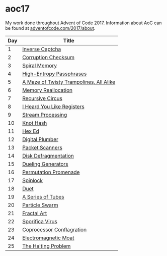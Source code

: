 # aoc17

My work done throughout Advent of Code 2017. Information about AoC can be found
at [adventofcode.com/2017/about](http://adventofcode.com/2017/about).

| Day   | Title                                                                             |
|-------|-----------------------------------------------------------------------------------|
| 1     | [Inverse Captcha](http://adventofcode.com/2017/day/1)                             |
| 2     | [Corruption Checksum](http://adventofcode.com/2017/day/2)                         |
| 3     | [Spiral Memory](http://adventofcode.com/2017/day/3)                               |
| 4     | [High-Entropy Passphrases](http://adventofcode.com/2017/day/4)                    |
| 5     | [A Maze of Twisty Trampolines, All Alike](http://adventofcode.com/2017/day/5)     |
| 6     | [Memory Reallocation](http://adventofcode.com/2017/day/6)                         |
| 7     | [Recursive Circus](http://adventofcode.com/2017/day/7)                            |
| 8     | [I Heard You Like Registers](http://adventofcode.com/2017/day/8)                  |
| 9     | [Stream Processing](http://adventofcode.com/2017/day/9)                           |
| 10    | [Knot Hash](http://adventofcode.com/2017/day/10)                                  |
| 11    | [Hex Ed](http://adventofcode.com/2017/day/11)                                     |
| 12    | [Digital Plumber](http://adventofcode.com/2017/day/12)                            |
| 13    | [Packet Scanners](http://adventofcode.com/2017/day/13)                            |
| 14    | [Disk Defragmentation](http://adventofcode.com/2017/day/14)                       |
| 15    | [Dueling Generators](http://adventofcode.com/2017/day/15)                         |
| 16    | [Permutation Promenade](http://adventofcode.com/2017/day/16)                      |
| 17    | [Spinlock](http://adventofcode.com/2017/day/17)                                   |
| 18    | [Duet](http://adventofcode.com/2017/day/18)                                       |
| 19    | [A Series of Tubes](http://adventofcode.com/2017/day/19)                          |
| 20    | [Particle Swarm](http://adventofcode.com/2017/day/20)                             |
| 21    | [Fractal Art](http://adventofcode.com/2017/day/21)                                |
| 22    | [Sporifica Virus](http://adventofcode.com/2017/day/22)                            |
| 23    | [Coprocessor Conflagration](http://adventofcode.com/2017/day/23)                  |
| 24    | [Electromagnetic Moat](http://adventofcode.com/2017/day/24)                       |
| 25    | [The Halting Problem](http://adventofcode.com/2017/day/25)                        |
